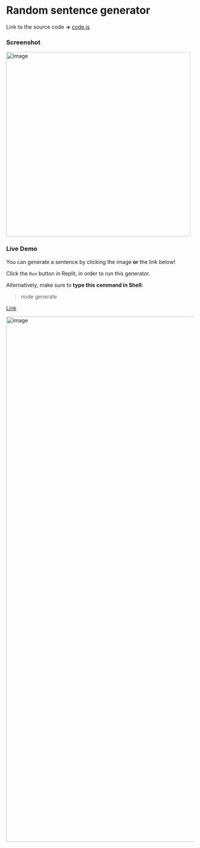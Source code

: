 # Random sentence generator

Link to the source code **->** [code.js](https://github.com/danielzlatanov/generate-random-sentences/blob/main/random-sentences.js)

### Screenshot

<img width="495" alt="image" src="https://user-images.githubusercontent.com/110429874/203892224-d1a5cebe-a938-45a2-96d8-ebe54e0c119a.png">

### Live Demo
You can generate a sentence by clicking the image **or** the link below!

Click the `Run` button in Replit, in order to run this generator.

Alternatively, make sure to **type this command in Shell:**
>node generate

[Link](https://replit.com/@danielzlatanov/generate-random-sentences#generate.js)

<a href="https://replit.com/@danielzlatanov/generate-random-sentences#generate.js">
<img width="1411" alt="image" src="https://user-images.githubusercontent.com/110429874/203893816-d1fa51e4-9b2a-4334-98b3-451338ce01b8.png">
